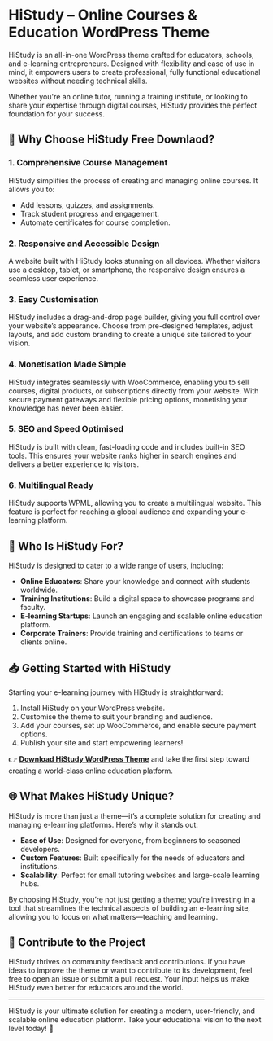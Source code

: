 # HiStudy – Online Courses & Education WordPress Theme  

HiStudy is an all-in-one WordPress theme crafted for educators, schools, and e-learning entrepreneurs. Designed with flexibility and ease of use in mind, it empowers users to create professional, fully functional educational websites without needing technical skills.  

Whether you're an online tutor, running a training institute, or looking to share your expertise through digital courses, HiStudy provides the perfect foundation for your success.  


## 🚀 Why Choose HiStudy Free Downlaod?  

### 1. Comprehensive Course Management  
HiStudy simplifies the process of creating and managing online courses. It allows you to:  
- Add lessons, quizzes, and assignments.  
- Track student progress and engagement.  
- Automate certificates for course completion.  

### 2. Responsive and Accessible Design  
A website built with HiStudy looks stunning on all devices. Whether visitors use a desktop, tablet, or smartphone, the responsive design ensures a seamless user experience.  

### 3. Easy Customisation  
HiStudy includes a drag-and-drop page builder, giving you full control over your website’s appearance. Choose from pre-designed templates, adjust layouts, and add custom branding to create a unique site tailored to your vision.  

### 4. Monetisation Made Simple  
HiStudy integrates seamlessly with WooCommerce, enabling you to sell courses, digital products, or subscriptions directly from your website. With secure payment gateways and flexible pricing options, monetising your knowledge has never been easier.  

### 5. SEO and Speed Optimised  
HiStudy is built with clean, fast-loading code and includes built-in SEO tools. This ensures your website ranks higher in search engines and delivers a better experience to visitors.  

### 6. Multilingual Ready  
HiStudy supports WPML, allowing you to create a multilingual website. This feature is perfect for reaching a global audience and expanding your e-learning platform.  


## 🌟 Who Is HiStudy For?  

HiStudy is designed to cater to a wide range of users, including:  

- **Online Educators**: Share your knowledge and connect with students worldwide.  
- **Training Institutions**: Build a digital space to showcase programs and faculty.  
- **E-learning Startups**: Launch an engaging and scalable online education platform.  
- **Corporate Trainers**: Provide training and certifications to teams or clients online.  


## 📥 Getting Started with HiStudy  

Starting your e-learning journey with HiStudy is straightforward:  

1. Install HiStudy on your WordPress website.  
2. Customise the theme to suit your branding and audience.  
3. Add your courses, set up WooCommerce, and enable secure payment options.  
4. Publish your site and start empowering learners!  

👉 **[Download HiStudy WordPress Theme](https://nulledthemeslibrary.com/histudy-theme-nulled-free-download/)** and take the first step toward creating a world-class online education platform.  


## 🌐 What Makes HiStudy Unique?  

HiStudy is more than just a theme—it’s a complete solution for creating and managing e-learning platforms. Here’s why it stands out:  

- **Ease of Use**: Designed for everyone, from beginners to seasoned developers.  
- **Custom Features**: Built specifically for the needs of educators and institutions.  
- **Scalability**: Perfect for small tutoring websites and large-scale learning hubs.  

By choosing HiStudy, you’re not just getting a theme; you’re investing in a tool that streamlines the technical aspects of building an e-learning site, allowing you to focus on what matters—teaching and learning.  


## 📢 Contribute to the Project  

HiStudy thrives on community feedback and contributions. If you have ideas to improve the theme or want to contribute to its development, feel free to open an issue or submit a pull request. Your input helps us make HiStudy even better for educators around the world.  

---

HiStudy is your ultimate solution for creating a modern, user-friendly, and scalable online education platform. Take your educational vision to the next level today! 🚀  
